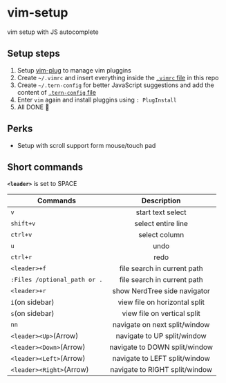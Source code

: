 # vim-setup

vim setup with JS autocomplete 

## Setup steps

1. Setup [vim-plug](https://github.com/junegunn/vim-plug) to manage vim pluggins
2. Create `~/.vimrc` and insert everything inside the [`.vimrc` file](https://github.com/valdio/vim-setup/blob/master/.vimrc) in this repo
3. Create `~/.tern-config` for better JavaScript suggestions and add the content of [`.tern-config` file](https://github.com/valdio/vim-setup/blob/master/.tern-config)
4. Enter `vim` again and install pluggins using `: PlugInstall`
5. All DONE  :tada:

## Perks

- Setup with scroll support form mouse/touch pad

## Short commands
 
 **`<leader>`** is set to SPACE

|    Commands    |      Description      |
|----------------|:---------------------:|
| `v`            | start text select |
| `shift+v`      | select entire line |
| `ctrl+v`       | select column |
| `u`            | undo        |
| `ctrl+r`       | redo        |
| `<leader>+f`   | file search in current path |
| `:Files /optional_path or .`   | file search in current path |
| `<leader>+r`   | show NerdTree side navigator |
| `i`(on sidebar)| view file on horizontal split |
| `s`(on sidebar)| view file on vertical split |
|      `nn`      | navigate on next split/window |
|`<leader><Up>`(Arrow)| navigate to UP split/window |
|`<leader><Down>`(Arrow)| navigate to DOWN split/window |
|`<leader><Left>`(Arrow)| navigate to LEFT split/window |
|`<leader><Right>`(Arrow)| navigate to RIGHT split/window |
